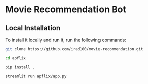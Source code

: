 # Movie Recommendation Bot
## Local Installation
To install it locally and run it, run the following commands:
```bash
git clone https://github.com/irad100/movie-recommendation.git
```
```bash
cd apflix
```
```bash
pip install .
```
```bash
streamlit run apflix/app.py
```
